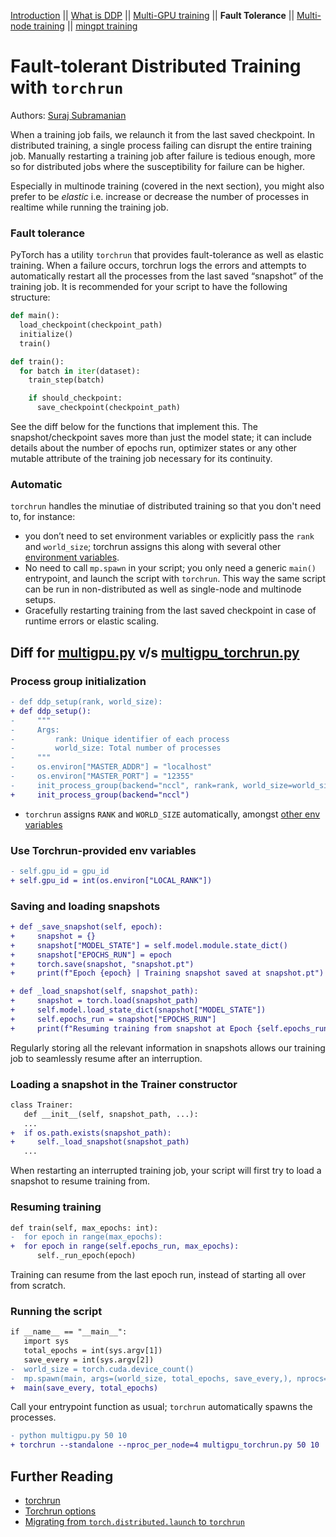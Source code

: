 [Introduction](0_intro.html) ||
[What is DDP](1_theory.html) ||
[Multi-GPU training](2_multigpu.html) ||
**Fault Tolerance** ||
[Multi-node training](4_multinode.html) ||
[mingpt training](5_minGPT.html)

# Fault-tolerant Distributed Training with `torchrun`

Authors: [Suraj Subramanian](https://github.com/suraj813)


<embed video>

When a training job fails, we relaunch it from the last saved checkpoint. In distributed training, a single process failing can disrupt the entire training job. Manually restarting a training job after failure is tedious enough, more so for distributed jobs where the susceptibility for failure can be higher. 

Especially in multinode training (covered in the next section), you might also prefer to be *elastic* i.e. increase or decrease the number of processes in realtime while running the training job. 

### Fault tolerance
PyTorch has a utility `torchrun` that provides fault-tolerance as well as elastic training. When a failure occurs, torchrun logs the  errors and attempts to automatically restart all the processes from the last saved “snapshot” of the training job. It is recommended for your script to have the following structure:

```python
def main():
  load_checkpoint(checkpoint_path)
  initialize()
  train()

def train():
  for batch in iter(dataset):
    train_step(batch)

    if should_checkpoint:
      save_checkpoint(checkpoint_path)
```

See the diff below for the functions that implement this. The snapshot/checkpoint saves more than just the model state; it can include details about the number of epochs run, optimizer states or any other mutable attribute of the training job necessary for its continuity.

### Automatic
`torchrun` handles the minutiae of distributed training so that you don't need to, for instance:
* you don’t need to set environment variables or explicitly pass the `rank` and `world_size`; torchrun assigns this along with several other [environment variables](https://pytorch.org/docs/stable/elastic/run.html#environment-variables). 
* No need to call `mp.spawn` in your script; you only need a generic `main()` entrypoint, and launch the script with `torchrun`. This way the same script can be run in non-distributed as well as single-node and multinode setups.
* Gracefully restarting training from the last saved checkpoint in case of runtime errors or elastic scaling.


## Diff for [multigpu.py]() v/s [multigpu_torchrun.py]()

### Process group initialization
```diff
- def ddp_setup(rank, world_size):
+ def ddp_setup():
-     """
-     Args:
-         rank: Unique identifier of each process
-         world_size: Total number of processes
-     """
-     os.environ["MASTER_ADDR"] = "localhost"
-     os.environ["MASTER_PORT"] = "12355"
-     init_process_group(backend="nccl", rank=rank, world_size=world_size)
+     init_process_group(backend="nccl")
```
* `torchrun` assigns `RANK` and `WORLD_SIZE` automatically, amongst [other env variables](https://pytorch.org/docs/stable/elastic/run.html#environment-variables)



### Use Torchrun-provided env variables
```diff
- self.gpu_id = gpu_id
+ self.gpu_id = int(os.environ["LOCAL_RANK"])
```


### Saving and loading snapshots
```diff
+ def _save_snapshot(self, epoch):
+     snapshot = {}
+     snapshot["MODEL_STATE"] = self.model.module.state_dict()
+     snapshot["EPOCHS_RUN"] = epoch
+     torch.save(snapshot, "snapshot.pt")
+     print(f"Epoch {epoch} | Training snapshot saved at snapshot.pt")

+ def _load_snapshot(self, snapshot_path):
+     snapshot = torch.load(snapshot_path)
+     self.model.load_state_dict(snapshot["MODEL_STATE"])
+     self.epochs_run = snapshot["EPOCHS_RUN"]
+     print(f"Resuming training from snapshot at Epoch {self.epochs_run}")
```
Regularly storing all the relevant information in snapshots allows our training job to seamlessly resume after an interruption.


### Loading a snapshot in the Trainer constructor
```diff
class Trainer:
   def __init__(self, snapshot_path, ...):
   ...
+  if os.path.exists(snapshot_path):
+     self._load_snapshot(snapshot_path)
   ...
```
When restarting an interrupted training job, your script will first try to load a snapshot to resume training from.


### Resuming training
```diff
def train(self, max_epochs: int):
-  for epoch in range(max_epochs):
+  for epoch in range(self.epochs_run, max_epochs):
      self._run_epoch(epoch)
```
Training can resume from the last epoch run, instead of starting all over from scratch.


### Running the script
```diff
if __name__ == "__main__":
   import sys
   total_epochs = int(sys.argv[1])
   save_every = int(sys.argv[2])
-  world_size = torch.cuda.device_count()
-  mp.spawn(main, args=(world_size, total_epochs, save_every,), nprocs=world_size)
+  main(save_every, total_epochs)
```
Call your entrypoint function as usual; `torchrun` automatically spawns the processes.
 
```diff
- python multigpu.py 50 10
+ torchrun --standalone --nproc_per_node=4 multigpu_torchrun.py 50 10
```

## Further Reading
* [torchrun](https://pytorch.org/docs/stable/elastic/run.html)
* [Torchrun options](https://github.com/pytorch/pytorch/blob/bbe803cb35948df77b46a2d38372910c96693dcd/torch/distributed/run.py#L401)
* [Migrating from `torch.distributed.launch` to `torchrun`](https://pytorch.org/docs/stable/elastic/train_script.html#elastic-train-script)


